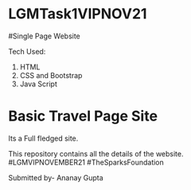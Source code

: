 # LGMTask1VIPNOV21

#Single Page Website

Tech Used:
1. HTML
2. CSS and Bootstrap
3. Java Script

# Basic Travel Page Site

Its a Full fledged site.

This repository contains all the details of the website. #LGMVIPNOVEMBER21 #TheSparksFoundation

Submitted by-
Ananay Gupta
